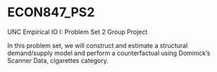 # ECON847_PS2
UNC Empirical IO I: Problem Set 2 Group Project

In this problem set, we will construct and estimate a structural demand/supply model and perform a counterfactual using Dominick’s Scanner Data, cigarettes category.
